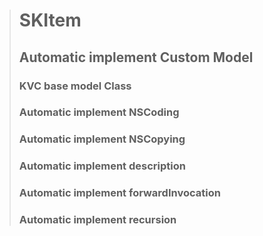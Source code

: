 > # SKItem
> ## Automatic implement Custom Model
> ### KVC base model Class
> ### Automatic implement NSCoding
> ### Automatic implement NSCopying
> ### Automatic implement description
> ### Automatic implement forwardInvocation
> ### Automatic implement recursion
